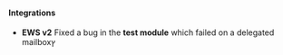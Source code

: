 
#### Integrations
- __EWS v2__
Fixed a bug in the **test module** which failed on a delegated mailboxץ